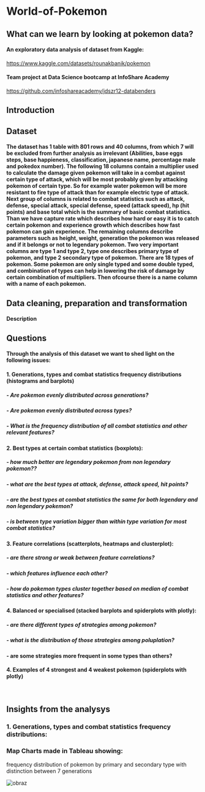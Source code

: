 # World-of-Pokemon

## What can we learn by looking at pokemon data?
#### An exploratory data analysis of dataset from Kaggle:
https://www.kaggle.com/datasets/rounakbanik/pokemon
<br />
#### Team project at Data Science bootcamp at InfoShare Academy 
https://github.com/infoshareacademy/jdszr12-databenders

## Introduction



## Dataset

#### The dataset has 1 table with 801 rows and 40 columns, from which 7 will be excluded from further analysis as irrelevant (Abilities, base eggs steps, base happieness, classification, japanese name, percentage male and pokedox number). The following 18 columns contain a multiplier used to calculate the damage given pokemon will take in a combat against certain type of attack, which will be most probably given by attacking pokemon of certain type. So for example water pokemon will be more resistant to fire type of attack than for example electric type of attack. Next group of columns is related to combat statistics such as attack, defense, special attack, special defense, speed (attack speed), hp (hit points) and base total which is the summary of basic combat statistics. Than we have capture rate which describes how hard or easy it is to catch certain pokemon and experience growth which describes how fast pokemon can gain experience. The remaining columns describe parameters such as height, weight, generation the pokemon was released and if it belongs or not to legendary pokemon. Two very important columns are type 1 and type 2, type one describes primary type of pokemon, and type 2 secondary type of pokemon. There are 18 types of pokemon. Some pokemon are only single typed and some double typed, and combination of types can help in lowering the risk of damage by certain combination of multipliers. Then ofcourse there is a name column with a name of each pokemon.

## Data cleaning, preparation and transformation

#### Description


## Questions

#### Through the analysis of this dataset we want to shed light on the following issues:

#### 1. Generations, types and combat statistics frequency distributions (histograms and barplots)
##### -   Are pokemon evenly distributed across generations?
##### -   Are pokemon evenly distributed across types?
##### -   What is the frequency distribution of all combat statistics and other relevant features?
#### 2. Best types at certain combat statistics (boxplots):
##### -   how much better are legendary pokemon from non legendary pokemon??
##### -   what are the best types at attack, defense, attack speed, hit points?
##### -   are the best types at combat statistics the same for both legendary and non legendary pokemon?
##### -   is between type variation bigger than within type variation for most combat statistics?
#### 3. Feature correlations (scatterplots, heatmaps and clusterplot):
##### -   are there strong or weak between feature correlations?
##### -   which features influence each other?
##### -   how do pokemon types cluster together based on median of combat statistics and other features?
#### 4. Balanced or specialised (stacked barplots and spiderplots with plotly):
##### -   are there different types of strategies among pokemon?
##### -   what is the distribution of those strategies among poluplation?
#### -   are some strategies more frequent in some types than others?
#### 4.  Examples of 4 strongest and 4 weakest pokemon  (spiderplots with plotly)
<br />  

## Insights from the analysys 
###
### 1. Generations, types and combat statistics frequency distributions:
### Map Charts made in Tableau showing:
frequency distribution of pokemon by primary and secondary type with distinction between 7 generations 

![obraz](https://github.com/Joanna-Reszka/World-of-Pokemon/assets/97312220/758cf2f9-76b2-446c-b395-0406967d4f4d)

    

